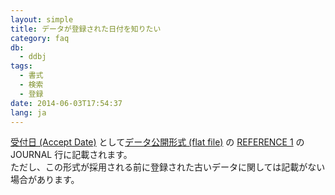 ```yaml
---
layout: simple
title: データが登録された日付を知りたい
category: faq
db:
  - ddbj
tags: 
  - 書式
  - 検索
  - 登録
date: 2014-06-03T17:54:37
lang: ja
---
```




<p><a href="/ddbj/submission.html#acceptdate">受付日 (Accept Date)</a> として<a href="/ddbj/flat-file.html">データ公開形式 (flat file)</a> の <a href="/ddbj/flat-file.html#Reference1B">REFERENCE 1</a> の JOURNAL 行に記載されます。<br> ただし、この形式が採用される前に登録された古いデータに関しては記載がない場合があります。</p>
